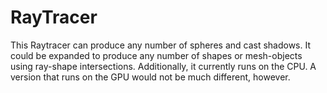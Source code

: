 # RayTracer
This Raytracer can produce any number of spheres and cast shadows. It could be expanded to produce any number of shapes or mesh-objects using ray-shape intersections. Additionally, it currently runs on the CPU. A version that runs on the GPU would not be much different, however.
